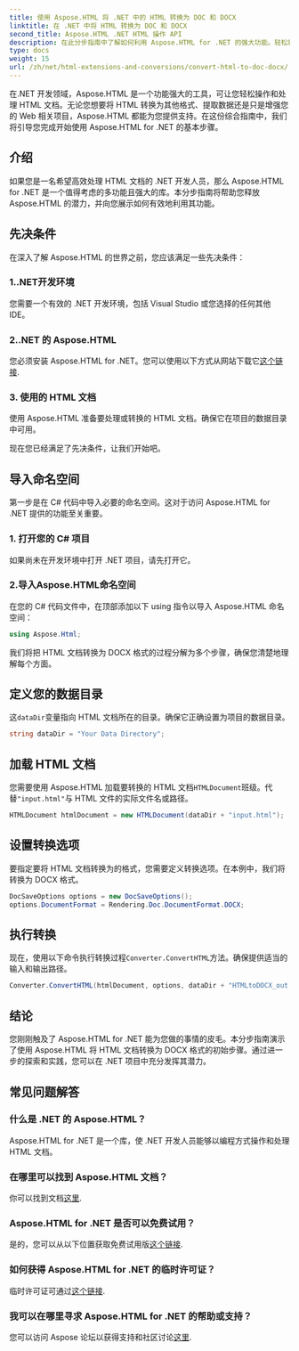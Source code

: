 ```yaml
---
title: 使用 Aspose.HTML 将 .NET 中的 HTML 转换为 DOC 和 DOCX
linktitle: 在 .NET 中将 HTML 转换为 DOC 和 DOCX
second_title: Aspose.HTML .NET HTML 操作 API
description: 在此分步指南中了解如何利用 Aspose.HTML for .NET 的强大功能。轻松将 HTML 转换为 DOCX 并升级您的 .NET 项目。今天就开始吧！
type: docs
weight: 15
url: /zh/net/html-extensions-and-conversions/convert-html-to-doc-docx/
---
```


在.NET 开发领域，Aspose.HTML 是一个功能强大的工具，可让您轻松操作和处理 HTML 文档。无论您想要将 HTML 转换为其他格式、提取数据还是只是增强您的 Web 相关项目，Aspose.HTML 都能为您提供支持。在这份综合指南中，我们将引导您完成开始使用 Aspose.HTML for .NET 的基本步骤。

## 介绍

如果您是一名希望高效处理 HTML 文档的 .NET 开发人员，那么 Aspose.HTML for .NET 是一个值得考虑的多功能且强大的库。本分步指南将帮助您释放 Aspose.HTML 的潜力，并向您展示如何有效地利用其功能。

## 先决条件

在深入了解 Aspose.HTML 的世界之前，您应该满足一些先决条件：

### 1..NET开发环境

您需要一个有效的 .NET 开发环境，包括 Visual Studio 或您选择的任何其他 IDE。

### 2..NET 的 Aspose.HTML

您必须安装 Aspose.HTML for .NET。您可以使用以下方式从网站下载它[这个链接](https://releases.aspose.com/html/net/).

### 3. 使用的 HTML 文档

使用 Aspose.HTML 准备要处理或转换的 HTML 文档。确保它在项目的数据目录中可用。

现在您已经满足了先决条件，让我们开始吧。

## 导入命名空间

第一步是在 C# 代码中导入必要的命名空间。这对于访问 Aspose.HTML for .NET 提供的功能至关重要。

### 1. 打开您的 C# 项目

如果尚未在开发环境中打开 .NET 项目，请先打开它。

### 2.导入Aspose.HTML命名空间

在您的 C# 代码文件中，在顶部添加以下 using 指令以导入 Aspose.HTML 命名空间：

```csharp
using Aspose.Html;
```

我们将把 HTML 文档转换为 DOCX 格式的过程分解为多个步骤，确保您清楚地理解每个方面。

## 定义您的数据目录

这`dataDir`变量指向 HTML 文档所在的目录。确保它正确设置为项目的数据目录。

```csharp
string dataDir = "Your Data Directory";
```

## 加载 HTML 文档

您需要使用 Aspose.HTML 加载要转换的 HTML 文档`HTMLDocument`班级。代替`"input.html"`与 HTML 文件的实际文件名或路径。

```csharp
HTMLDocument htmlDocument = new HTMLDocument(dataDir + "input.html");
```

## 设置转换选项

要指定要将 HTML 文档转换为的格式，您需要定义转换选项。在本例中，我们将转换为 DOCX 格式。

```csharp
DocSaveOptions options = new DocSaveOptions();
options.DocumentFormat = Rendering.Doc.DocumentFormat.DOCX;
```

## 执行转换

现在，使用以下命令执行转换过程`Converter.ConvertHTML`方法。确保提供适当的输入和输出路径。

```csharp
Converter.ConvertHTML(htmlDocument, options, dataDir + "HTMLtoDOCX_out.docx");
```

## 结论

您刚刚触及了 Aspose.HTML for .NET 能为您做的事情的皮毛。本分步指南演示了使用 Aspose.HTML 将 HTML 文档转换为 DOCX 格式的初始步骤。通过进一步的探索和实践，您可以在 .NET 项目中充分发挥其潜力。

## 常见问题解答

### 什么是 .NET 的 Aspose.HTML？
Aspose.HTML for .NET 是一个库，使 .NET 开发人员能够以编程方式操作和处理 HTML 文档。

### 在哪里可以找到 Aspose.HTML 文档？
你可以找到文档[这里](https://reference.aspose.com/html/net/).

### Aspose.HTML for .NET 是否可以免费试用？
是的，您可以从以下位置获取免费试用版[这个链接](https://releases.aspose.com/).

### 如何获得 Aspose.HTML for .NET 的临时许可证？
临时许可证可通过[这个链接](https://purchase.aspose.com/temporary-license/).

### 我可以在哪里寻求 Aspose.HTML for .NET 的帮助或支持？
您可以访问 Aspose 论坛以获得支持和社区讨论[这里](https://forum.aspose.com/).